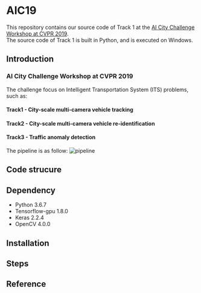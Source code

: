 # AIC19

This repository contains our source code of Track 1 at the [AI City Challenge Workshop at CVPR 2019](https://www.aicitychallenge.org/).   
The source code of Track 1 is built in Python, and is executed on Windows.
## Introduction

### AI City Challenge Workshop at CVPR 2019 
The challenge focus on Intelligent Transportation System (ITS) problems, such as:

#### Track1 - City-scale multi-camera vehicle tracking
#### Track2 - City-scale multi-camera vehicle re-identification
#### Track3 - Traffic anomaly detection 

The pipeline is as follow:
![pipeline](/AIC19/Images/pipeline.png)

## Code strucure

## Dependency
- Python 3.6.7
- Tensorflow-gpu 1.8.0
- Keras 2.2.4
- OpenCV 4.0.0

## Installation

## Steps

## Reference
